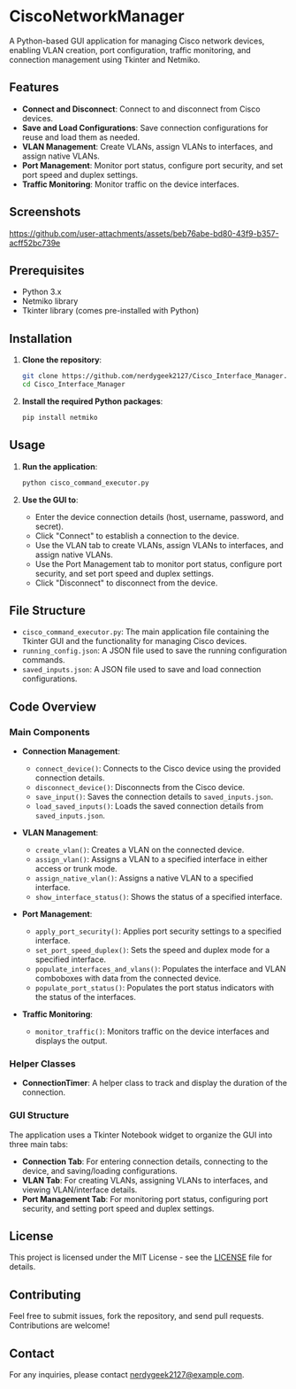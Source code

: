 # CiscoNetworkManager

A Python-based GUI application for managing Cisco network devices, enabling VLAN creation, port configuration, traffic monitoring, and connection management using Tkinter and Netmiko.

## Features

- **Connect and Disconnect**: Connect to and disconnect from Cisco devices.
- **Save and Load Configurations**: Save connection configurations for reuse and load them as needed.
- **VLAN Management**: Create VLANs, assign VLANs to interfaces, and assign native VLANs.
- **Port Management**: Monitor port status, configure port security, and set port speed and duplex settings.
- **Traffic Monitoring**: Monitor traffic on the device interfaces.

## Screenshots


https://github.com/user-attachments/assets/beb76abe-bd80-43f9-b357-acff52bc739e



## Prerequisites

- Python 3.x
- Netmiko library
- Tkinter library (comes pre-installed with Python)

## Installation

1. **Clone the repository**:
    ```sh
    git clone https://github.com/nerdygeek2127/Cisco_Interface_Manager.git
    cd Cisco_Interface_Manager
    ```

2. **Install the required Python packages**:
    ```sh
    pip install netmiko
    ```

## Usage

1. **Run the application**:
    ```sh
    python cisco_command_executor.py
    ```

2. **Use the GUI to**:
    - Enter the device connection details (host, username, password, and secret).
    - Click "Connect" to establish a connection to the device.
    - Use the VLAN tab to create VLANs, assign VLANs to interfaces, and assign native VLANs.
    - Use the Port Management tab to monitor port status, configure port security, and set port speed and duplex settings.
    - Click "Disconnect" to disconnect from the device.

## File Structure

- `cisco_command_executor.py`: The main application file containing the Tkinter GUI and the functionality for managing Cisco devices.
- `running_config.json`: A JSON file used to save the running configuration commands.
- `saved_inputs.json`: A JSON file used to save and load connection configurations.

## Code Overview

### Main Components

- **Connection Management**:
  - `connect_device()`: Connects to the Cisco device using the provided connection details.
  - `disconnect_device()`: Disconnects from the Cisco device.
  - `save_input()`: Saves the connection details to `saved_inputs.json`.
  - `load_saved_inputs()`: Loads the saved connection details from `saved_inputs.json`.

- **VLAN Management**:
  - `create_vlan()`: Creates a VLAN on the connected device.
  - `assign_vlan()`: Assigns a VLAN to a specified interface in either access or trunk mode.
  - `assign_native_vlan()`: Assigns a native VLAN to a specified interface.
  - `show_interface_status()`: Shows the status of a specified interface.

- **Port Management**:
  - `apply_port_security()`: Applies port security settings to a specified interface.
  - `set_port_speed_duplex()`: Sets the speed and duplex mode for a specified interface.
  - `populate_interfaces_and_vlans()`: Populates the interface and VLAN comboboxes with data from the connected device.
  - `populate_port_status()`: Populates the port status indicators with the status of the interfaces.

- **Traffic Monitoring**:
  - `monitor_traffic()`: Monitors traffic on the device interfaces and displays the output.

### Helper Classes

- **ConnectionTimer**: A helper class to track and display the duration of the connection.

### GUI Structure

The application uses a Tkinter Notebook widget to organize the GUI into three main tabs:
- **Connection Tab**: For entering connection details, connecting to the device, and saving/loading configurations.
- **VLAN Tab**: For creating VLANs, assigning VLANs to interfaces, and viewing VLAN/interface details.
- **Port Management Tab**: For monitoring port status, configuring port security, and setting port speed and duplex settings.

## License

This project is licensed under the MIT License - see the [LICENSE](LICENSE) file for details.

## Contributing

Feel free to submit issues, fork the repository, and send pull requests. Contributions are welcome!

## Contact

For any inquiries, please contact nerdygeek2127@example.com.
